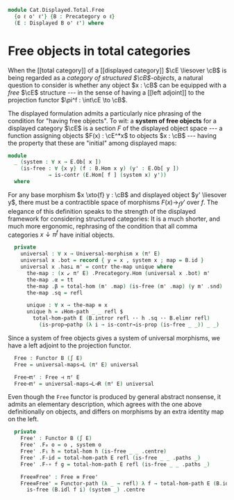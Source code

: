 <!--
```agda
open import Cat.Instances.Functor
open import Cat.Diagram.Initial
open import Cat.Displayed.Total
open import Cat.Functor.Adjoint
open import Cat.Instances.Comma
open import Cat.Displayed.Base
open import Cat.Prelude

import Cat.Reasoning as Cr
```
-->

```agda
module Cat.Displayed.Total.Free
  {o ℓ o' ℓ'} {B : Precategory o ℓ}
  (E : Displayed B o' ℓ') where
```

# Free objects in total categories

When the [[total category]] of a [[displayed category]] $\cE
\liesover \cB$ is being regarded as a _category of structured
$\cB$-objects_, a natural question to consider is whether any object
$x : \cB$ can be equipped with a _free_ $\cE$ structure --- in the
sense of having a [[left adjoint]] to the projection functor $\pi^f :
\int\cE \to \cB$.

The displayed formulation admits a particularly nice phrasing of the
condition for "having free objects". To wit: a **system of free
objects** for a displayed category $\cE$ is a section $F$ of the
displayed object space --- a function assigning objects $F(x) :
\cE^*x$ to objects $x : \cB$ --- having the property that these
are "initial" among displayed maps:


<!--
```agda
private
  module B = Cr B
  module E = Displayed E
open Initial
open Functor
open ↓Obj
open ↓Hom
```
-->

```agda
module
  _ (system : ∀ x → E.Ob[ x ])
    (is-free : ∀ {x y} (f : B.Hom x y) (y' : E.Ob[ y ])
             → is-contr (E.Hom[ f ] (system x) y'))
  where
```

For any base morphism $x \xto{f} y : \cB$ and displayed object $y'
\liesover y$, there must be a contractible space of morphisms $F(x)
\to_{f} y'$ over $f$. The elegance of this definition speaks to the
strength of the displayed framework for considering structured
categories: It is a much shorter, and much more ergonomic, rephrasing of
the condition that all comma categories $x \downarrow \pi^f$ have
initial objects.

```agda
  private
    universal : ∀ x → Universal-morphism x (πᶠ E)
    universal x .bot = record { y = x , system x ; map = B.id }
    universal x .has⊥ m' = contr the-map unique where
      the-map : (x ↙ πᶠ E) .Precategory.Hom (universal x .bot) m'
      the-map .α = tt
      the-map .β = total-hom (m' .map) (is-free (m' .map) (y m' .snd) .centre)
      the-map .sq = refl

      unique : ∀ x → the-map ≡ x
      unique h = ↓Hom-path _ _ refl $
        total-hom-path E (B.intror refl ·· h .sq ·· B.elimr refl)
          (is-prop→pathp (λ i → is-contr→is-prop (is-free _ _)) _ _)
```

Since a system of free objects gives a system of universal morphisms, we
have a left adjoint to the projection functor.

```agda
  Free : Functor B (∫ E)
  Free = universal-maps→L (πᶠ E) universal

  Free⊣πᶠ : Free ⊣ πᶠ E
  Free⊣πᶠ = universal-maps→L⊣R (πᶠ E) universal
```

Even though the `Free` functor is produced by general abstract nonsense,
it admits an elementary description, which agrees with the one above
definitionally on objects, and differs on morphisms by an extra identity
map on the left.

```agda
  private
    Free' : Functor B (∫ E)
    Free' .F₀ o = o , system o
    Free' .F₁ h = total-hom h (is-free _ _ .centre)
    Free' .F-id = total-hom-path E refl (is-free _ _ .paths _)
    Free' .F-∘ f g = total-hom-path E refl (is-free _ _ .paths _)

    Free≡Free' : Free ≡ Free'
    Free≡Free' = Functor-path (λ _ → refl) λ f → total-hom-path E (B.idl _) λ i →
      is-free (B.idl f i) (system _) .centre
```
